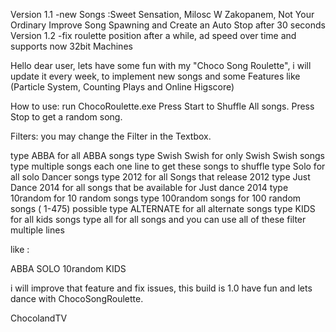 Version 1.1 -new Songs :Sweet Sensation, Milosc W Zakopanem, Not Your Ordinary Improve Song Spawning and Create an Auto Stop after 30 seconds
Version 1.2 -fix roulette position after a while, ad speed over time and supports now 32bit Machines

Hello dear user, lets have some fun with my "Choco Song Roulette", 
i will update it every week, to implement new songs and some Features like (Particle System, Counting Plays and Online Higscore)

How to use: 
run ChocoRoulette.exe
Press Start to Shuffle All songs.
Press Stop to get a random song.

Filters:
you may change the Filter in the Textbox.

type ABBA for all ABBA songs
type Swish Swish for only Swish Swish songs
type multiple songs each one line to get these songs to shuffle
type Solo for all solo Dancer songs
type 2012 for all Songs that release 2012
type Just Dance 2014 for all songs that be available for Just dance 2014 
type 10random for 10 random songs
type 100random songs for 100 random songs ( 1-475) possible
type ALTERNATE for all alternate songs 
type KIDS for all kids songs
type all for all songs and you can use all of these filter multiple lines

like : 

ABBA
SOLO
10random
KIDS

i will improve that feature and fix issues, this build is 1.0
have fun and lets dance with ChocoSongRoulette.

ChocolandTV